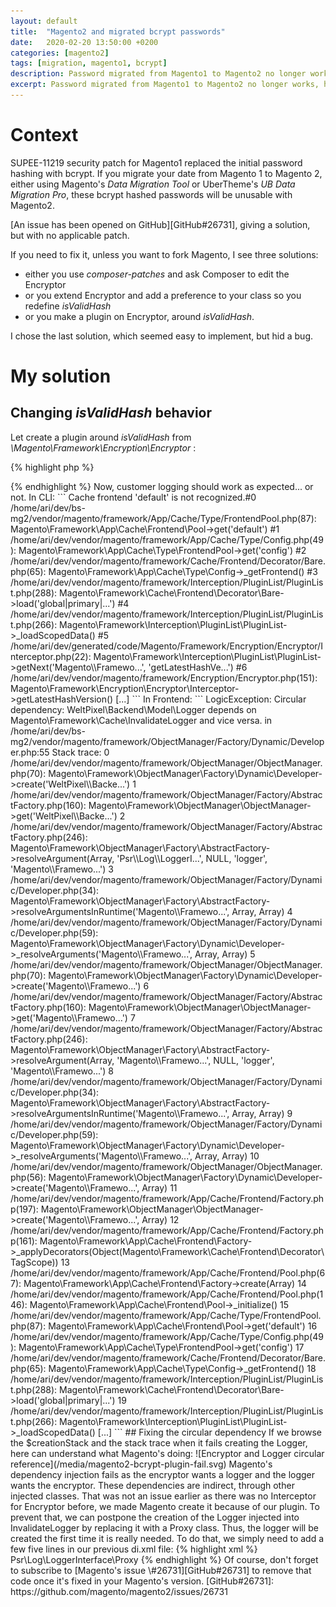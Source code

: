 ```yaml
---
layout: default
title:  "Magento2 and migrated bcrypt passwords"
date:   2020-02-20 13:50:00 +0200
categories: [magento2]
tags: [migration, magento1, bcrypt]
description: Password migrated from Magento1 to Magento2 no longer works, here's a fix.
excerpt: Password migrated from Magento1 to Magento2 no longer works, here's a fix.
---
```


# Context

SUPEE-11219 security patch for Magento1 replaced the initial password hashing with bcrypt. 
If you migrate your date from Magento 1 to Magento 2, either using Magento's *Data Migration Tool* 
or UberTheme's *UB Data Migration Pro*, these bcrypt hashed passwords will be unusable with Magento2.

[An issue has been opened on GitHub][GitHub#26731], giving a solution, but with no applicable patch.

If you need to fix it, unless you want to fork Magento, I see three solutions:

* either you use *composer-patches* and ask Composer to edit the Encryptor
* or you extend Encryptor and add a preference to your class so you redefine *isValidHash*
* or you make a plugin on Encryptor, around *isValidHash*.

I chose the last solution, which seemed easy to implement, but hid a bug.

# My solution

## Changing *isValidHash* behavior

Let create a plugin around *isValidHash* from *\Magento\Framework\Encryption\Encryptor* :

{% highlight php %}
<?php

namespace Ari\Customer\Plugin;

use Magento\Framework\Encryption\Encryptor;

/**
 * @see https://github.com/magento/magento2/issues/26731
 */
class PasswordEncryptorBcrypt
{
    public function aroundIsValidHash(Encryptor $subject, callable $proceed, string $password, string $hash)
    {
        if (stripos($hash, '$2y$') === 0) {
	    // migrated password hashes may have a :0 suffix, we drop it to get the real bcrypt hash
            $hash = preg_replace('/:0$/', '', $hash);
            return password_verify($password, $hash);
        }
        return $proceed($password, $hash);
    }
}
{% endhighlight %}

Next, let register it:

{% highlight xml %}
    <type name="Magento\Framework\Encryption\Encryptor">
        <plugin name="passwd_encryptor_bcrypt" type="Ari\Customer\Plugin\PasswordEncryptorBcrypt"/>
    </type>
{% endhighlight %}

Now, customer logging should work as expected... or not.

In CLI:
```
Cache frontend 'default' is not recognized.#0 /home/ari/dev/bs-mg2/vendor/magento/framework/App/Cache/Type/FrontendPool.php(87): Magento\Framework\App\Cache\Frontend\Pool->get('default')
#1 /home/ari/dev/vendor/magento/framework/App/Cache/Type/Config.php(49): Magento\Framework\App\Cache\Type\FrontendPool->get('config')
#2 /home/ari/dev/vendor/magento/framework/Cache/Frontend/Decorator/Bare.php(65): Magento\Framework\App\Cache\Type\Config->_getFrontend()
#3 /home/ari/dev/vendor/magento/framework/Interception/PluginList/PluginList.php(288): Magento\Framework\Cache\Frontend\Decorator\Bare->load('global|primary|...')
#4 /home/ari/dev/vendor/magento/framework/Interception/PluginList/PluginList.php(266): Magento\Framework\Interception\PluginList\PluginList->_loadScopedData()
#5 /home/ari/dev/generated/code/Magento/Framework/Encryption/Encryptor/Interceptor.php(22): Magento\Framework\Interception\PluginList\PluginList->getNext('Magento\\Framewo...', 'getLatestHashVe...')
#6 /home/ari/dev/vendor/magento/framework/Encryption/Encryptor.php(151): Magento\Framework\Encryption\Encryptor\Interceptor->getLatestHashVersion()
[...]
```

In Frontend:
```
LogicException: Circular dependency: WeltPixel\Backend\Model\Logger depends on Magento\Framework\Cache\InvalidateLogger and vice versa. 
	in /home/ari/dev/bs-mg2/vendor/magento/framework/ObjectManager/Factory/Dynamic/Developer.php:55 
Stack trace: 
0 /home/ari/dev/vendor/magento/framework/ObjectManager/ObjectManager.php(70): Magento\Framework\ObjectManager\Factory\Dynamic\Developer->create('WeltPixel\\Backe...') 
1 /home/ari/dev/vendor/magento/framework/ObjectManager/Factory/AbstractFactory.php(160): Magento\Framework\ObjectManager\ObjectManager->get('WeltPixel\\Backe...') 
2 /home/ari/dev/vendor/magento/framework/ObjectManager/Factory/AbstractFactory.php(246): Magento\Framework\ObjectManager\Factory\AbstractFactory->resolveArgument(Array, 'Psr\\Log\\LoggerI...', NULL, 'logger', 'Magento\\Framewo...') 
3 /home/ari/dev/vendor/magento/framework/ObjectManager/Factory/Dynamic/Developer.php(34): Magento\Framework\ObjectManager\Factory\AbstractFactory->resolveArgumentsInRuntime('Magento\\Framewo...', Array, Array) 
4 /home/ari/dev/vendor/magento/framework/ObjectManager/Factory/Dynamic/Developer.php(59): Magento\Framework\ObjectManager\Factory\Dynamic\Developer->_resolveArguments('Magento\\Framewo...', Array, Array) 
5 /home/ari/dev/vendor/magento/framework/ObjectManager/ObjectManager.php(70): Magento\Framework\ObjectManager\Factory\Dynamic\Developer->create('Magento\\Framewo...') 
6 /home/ari/dev/vendor/magento/framework/ObjectManager/Factory/AbstractFactory.php(160): Magento\Framework\ObjectManager\ObjectManager->get('Magento\\Framewo...') 
7 /home/ari/dev/vendor/magento/framework/ObjectManager/Factory/AbstractFactory.php(246): Magento\Framework\ObjectManager\Factory\AbstractFactory->resolveArgument(Array, 'Magento\\Framewo...', NULL, 'logger', 'Magento\\Framewo...') 
8 /home/ari/dev/vendor/magento/framework/ObjectManager/Factory/Dynamic/Developer.php(34): Magento\Framework\ObjectManager\Factory\AbstractFactory->resolveArgumentsInRuntime('Magento\\Framewo...', Array, Array) 
9 /home/ari/dev/vendor/magento/framework/ObjectManager/Factory/Dynamic/Developer.php(59): Magento\Framework\ObjectManager\Factory\Dynamic\Developer->_resolveArguments('Magento\\Framewo...', Array, Array) 
10 /home/ari/dev/vendor/magento/framework/ObjectManager/ObjectManager.php(56): Magento\Framework\ObjectManager\Factory\Dynamic\Developer->create('Magento\\Framewo...', Array) 
11 /home/ari/dev/vendor/magento/framework/App/Cache/Frontend/Factory.php(197): Magento\Framework\ObjectManager\ObjectManager->create('Magento\\Framewo...', Array) 
12 /home/ari/dev/vendor/magento/framework/App/Cache/Frontend/Factory.php(161): Magento\Framework\App\Cache\Frontend\Factory->_applyDecorators(Object(Magento\Framework\Cache\Frontend\Decorator\TagScope)) 
13 /home/ari/dev/vendor/magento/framework/App/Cache/Frontend/Pool.php(67): Magento\Framework\App\Cache\Frontend\Factory->create(Array) 
14 /home/ari/dev/vendor/magento/framework/App/Cache/Frontend/Pool.php(146): Magento\Framework\App\Cache\Frontend\Pool->_initialize() 
15 /home/ari/dev/vendor/magento/framework/App/Cache/Type/FrontendPool.php(87): Magento\Framework\App\Cache\Frontend\Pool->get('default') 
16 /home/ari/dev/vendor/magento/framework/App/Cache/Type/Config.php(49): Magento\Framework\App\Cache\Type\FrontendPool->get('config') 
17 /home/ari/dev/vendor/magento/framework/Cache/Frontend/Decorator/Bare.php(65): Magento\Framework\App\Cache\Type\Config->_getFrontend() 
18 /home/ari/dev/vendor/magento/framework/Interception/PluginList/PluginList.php(288): Magento\Framework\Cache\Frontend\Decorator\Bare->load('global|primary|...') 
19 /home/ari/dev/vendor/magento/framework/Interception/PluginList/PluginList.php(266): Magento\Framework\Interception\PluginList\PluginList->_loadScopedData() 
[...]
```

## Fixing the circular dependency

If we browse the $creationStack and the stack trace when it fails creating the Logger, here can understand what Magento's doing:

![Encryptor and Logger circular reference](/media/magento2-bcrypt-plugin-fail.svg)

Magento's dependency injection fails as the encryptor wants a logger and the logger wants the encryptor. These dependencies are indirect, through other injected classes.

That was not an issue earlier as there was no Interceptor for Encryptor before, we made Magento create it because of our plugin. 

To prevent that, we can postpone the creation of the Logger injected into InvalidateLogger by replacing it with a Proxy class. 
Thus, the logger will be created the first time it is really needed. To do that, we simply need to add a few five lines in our previous di.xml file:

{% highlight xml %}
    <type name="\Magento\Framework\Cache\InvalidateLogger">
        <arguments>
            <argument name="logger" xsi:type="object">Psr\Log\LoggerInterface\Proxy</argument>
        </arguments>
    </type>

    <type name="Magento\Framework\Encryption\Encryptor">
        <plugin name="passwd_encryptor_bcrypt" type="Ari\Customer\Plugin\PasswordEncryptorBcrypt"/>
    </type>
{% endhighlight %}

Of course, don't forget to subscribe to [Magento's issue \#26731][GitHub#26731] to remove that code once it's fixed in your Magento's version.

[GitHub#26731]: https://github.com/magento/magento2/issues/26731
